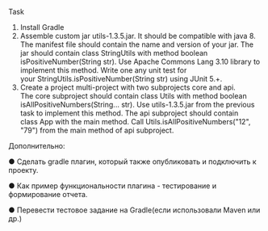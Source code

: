 Task
1. Install Gradle
2. Assemble custom jar utils-1.3.5.jar. It should be compatible with java 8. The
   manifest file should contain the name and version of your jar. The jar should contain
   class StringUtils with method boolean isPositiveNumber(String str). Use Apache
   Commons Lang 3.10 library to implement this method. Write one any unit test for
   your StringUtils.isPositiveNumber(String str) using JUnit 5.+.
3. Create a project multi-project with two subprojects core and api. The core subproject
   should contain class Utils with method boolean isAllPositiveNumbers(String... str).
   Use utils-1.3.5.jar from the previous task to implement this method.
   The api subproject should contain class App with the main method.
   Call Utils.isAllPositiveNumbers(&quot;12&quot;, &quot;79&quot;) from the main method of api subproject.

Дополнительно:

● Сделать gradle плагин, который также опубликовать и подключить к
проекту.

● Как пример функциональности плагина - тестирование и
формирование отчета.

● Перевести тестовое задание на Gradle(если использовали Maven
или др.)